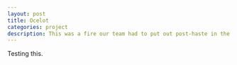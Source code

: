 ```yaml
---
layout: post
title: Ocelot
categories: project
description: This was a fire our team had to put out post-haste in the midst of a global pandemic. 
---
```


Testing this. 